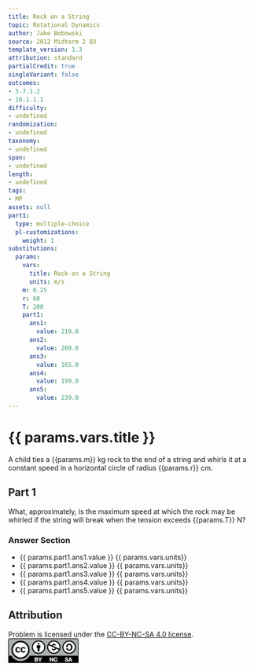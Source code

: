 ```yaml
---
title: Rock on a String
topic: Rotational Dynamics
author: Jake Bobowski
source: 2012 Midterm 2 Q3
template_version: 1.3
attribution: standard
partialCredit: true
singleVariant: false
outcomes:
- 5.7.1.2
- 10.1.1.1
difficulty:
- undefined
randomization:
- undefined
taxonomy:
- undefined
span:
- undefined
length:
- undefined
tags:
- MP
assets: null
part1:
  type: multiple-choice
  pl-customizations:
    weight: 1
substitutions:
  params:
    vars:
      title: Rock on a String
      units: m/s
    m: 0.25
    r: 60
    T: 200
    part1:
      ans1:
        value: 219.0
      ans2:
        value: 209.0
      ans3:
        value: 165.0
      ans4:
        value: 199.0
      ans5:
        value: 239.0
---
```

# {{ params.vars.title }}
A child ties a {{params.m}} kg rock to the end of a string and whirls it at a constant speed in a horizontal circle of radius {{params.r}} cm.

## Part 1

What, approximately, is the maximum speed at which the rock may be whirled if the string will break when the tension exceeds {{params.T}} N?

### Answer Section

- {{ params.part1.ans1.value }} {{ params.vars.units}}
- {{ params.part1.ans2.value }} {{ params.vars.units}}
- {{ params.part1.ans3.value }} {{ params.vars.units}}
- {{ params.part1.ans4.value }} {{ params.vars.units}}
- {{ params.part1.ans5.value }} {{ params.vars.units}}

## Attribution

Problem is licensed under the [CC-BY-NC-SA 4.0 license](https://creativecommons.org/licenses/by-nc-sa/4.0/).<br> ![The Creative Commons 4.0 license requiring attribution-BY, non-commercial-NC, and share-alike-SA license.](https://raw.githubusercontent.com/firasm/bits/master/by-nc-sa.png)